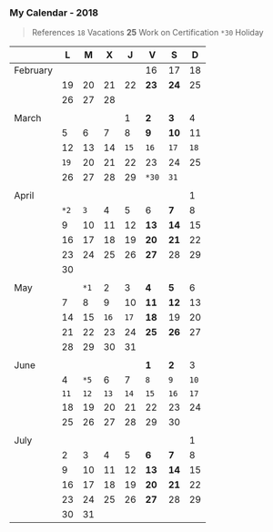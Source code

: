 ### My Calendar - 2018

> References
`18` Vacations
**25** Work on Certification
`*30` Holiday

| | L | M | X | J | V | S | D |
| --- | --- | --- | --- | --- | --- | --- | --- |
| February |  |  |  |  | 16 | 17 | 18 |
| | 19 | 20 | 21 | 22 | **23** | **24** | 25|
| | 26 | 27 | 28 |  |  |  |  |
|||||||||
| March |  |  |  | 1 | **2** | **3** | 4 |
| | 5 | 6 | 7 | 8 | **9** | **10** | 11 |
| | 12 | 13 | 14 | `15` | `16` | `17` | `18` |
| | `19` | 20 | 21 | 22 | 23 | 24 | 25 |
| | 26 | 27 | 28 | 29 | `*30` | `31` |  |
|||||||||
| April |  |  |  |  |  |  | 1 |
| | `*2` | `3` | 4 | 5 | 6 | **7** | 8 |
| | 9 | 10 | 11 | 12 | **13** | **14** | 15 |
| | 16 | 17 | 18 | 19 | **20** | **21** | 22 |
| | 23 | 24 | 25 | 26 | **27** | 28 | 29 |
| | 30 |  |  |  |  |  | 
|||||||||
| May |  | `*1` | 2 | 3 | **4** | **5** | 6 |
| | 7 | 8 | 9 | 10 | **11** | **12** | 13 |
| | 14 | 15 | `16` | `17` | **18** | 19 | 20 |
| | 21 | 22 | 23 | 24 | **25** | **26** | 27 |
| | 28 | 29 | 30 | 31 |  |  |  |
|||||||||
| June |  |  |  |  | **1** | **2** | 3 |
| | 4 | `*5` | 6 | 7 | `8` | `9` | `10` |
| | `11` | `12` | `13` | `14` | `15` | `16` | `17` |
| | 18 | 19 | 20 | 21 | 22 | 23 | 24 |
| | 25 | 26 | 27 | 28 | 29 | 30 |  |
|||||||||
| July |  |  |  |  |  |  | 1 |
| | 2 | 3 | 4 | 5 | **6** | **7** | 8 |
| | 9 | 10 | 11 | 12 | **13** | **14** | 15 |
| | 16 | 17 | 18 | 19 | **20** | **21** | 22 |
| | 23 | 24 | 25 | 26 | **27** | 28 | 29 |
| | 30 | 31 |  |  |  |  |  |
